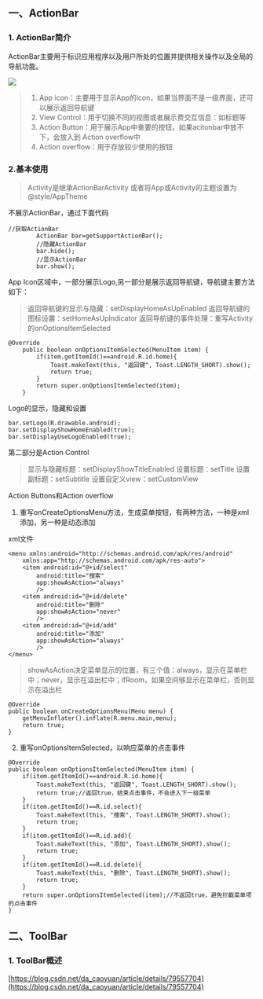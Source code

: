 ## 一、ActionBar ##

### 1. ActionBar简介 ###
ActionBar主要用于标识应用程序以及用户所处的位置并提供相关操作以及全局的导航功能。

![](https://i.imgur.com/yvpnzjX.png)

> 1. App icon：主要用于显示App的icon，如果当界面不是一级界面，还可以展示返回导航键
> 2. View Control：用于切换不同的视图或者展示费交互信息：如标题等
> 3. Action Button：用于展示App中重要的按钮，如果acitonbar中放不下，会放入到 Action overflow中
> 4. Action overflow：用于存放较少使用的按钮

### 2.基本使用 ###
> Activity是继承ActionBarActivity
> 或者将App或Activity的主题设置为@style/AppTheme

不展示ActionBar，通过下面代码
```
//获取ActionBar
        ActionBar bar=getSupportActionBar();
        //隐藏ActionBar
        bar.hide();
        //显示ActionBar
        bar.show();
```

App Icon区域中，一部分展示Logo,另一部分是展示返回导航键，导航键主要方法如下：
> 返回导航键的显示与隐藏：setDisplayHomeAsUpEnabled
> 返回导航键的图标设置：setHomeAsUpIndicator
> 返回导航键的事件处理：重写Activity的onOptionsItemSelected
```
@Override
    public boolean onOptionsItemSelected(MenuItem item) {
        if(item.getItemId()==android.R.id.home){
            Toast.makeText(this, "返回键", Toast.LENGTH_SHORT).show();
            return true;
        }
        return super.onOptionsItemSelected(item);
    }
```

Logo的显示，隐藏和设置
```
bar.setLogo(R.drawable.android);
bar.setDisplayShowHomeEnabled(true);
bar.setDisplayUseLogoEnabled(true);
```

第二部分是Action Control

> 显示与隐藏标题：setDisplayShowTitleEnabled
> 设置标题：setTitle
> 设置副标题：setSubtitle
> 设置自定义view：setCustomView

Action Buttons和Action overflow

1. 重写onCreateOptionsMenu方法，生成菜单按钮，有两种方法，一种是xml添加，另一种是动态添加

xml文件
```
<menu xmlns:android="http://schemas.android.com/apk/res/android"
    xmlns:app="http://schemas.android.com/apk/res-auto">
    <item android:id="@+id/select"
        android:title="搜索"
        app:showAsAction="always"
        />
    <item android:id="@+id/delete"
        android:title="删除"
        app:showAsAction="never"
        />
    <item android:id="@+id/add"
        android:title="添加"
        app:showAsAction="always"
        />
</menu>
```
> showAsAction决定菜单显示的位置，有三个值：always，显示在菜单栏中；never，显示在溢出栏中；ifRoom，如果空间够显示在菜单栏，否则显示在溢出栏

```
@Override
public boolean onCreateOptionsMenu(Menu menu) {
	getMenuInflater().inflate(R.menu.main,menu);
	return true;
}
```
2. 重写onOptionsItemSelected，以响应菜单的点击事件

```
@Override
public boolean onOptionsItemSelected(MenuItem item) {
	if(item.getItemId()==android.R.id.home){
		Toast.makeText(this, "返回键", Toast.LENGTH_SHORT).show();
		return true;//返回true，结束点击事件，不会进入下一级菜单
	}
	if(item.getItemId()==R.id.select){
		Toast.makeText(this, "搜索", Toast.LENGTH_SHORT).show();
		return true;
	}
	if(item.getItemId()==R.id.add){
		Toast.makeText(this, "添加", Toast.LENGTH_SHORT).show();
		return true;
	}
	if(item.getItemId()==R.id.delete){
		Toast.makeText(this, "删除", Toast.LENGTH_SHORT).show();
		return true;
	}
	return super.onOptionsItemSelected(item);//不返回true，避免拦截菜单项的点击事件
}
```
## 二、ToolBar ##
### 1. ToolBar概述 ###
[https://blog.csdn.net/da_caoyuan/article/details/79557704](https://blog.csdn.net/da_caoyuan/article/details/79557704)


